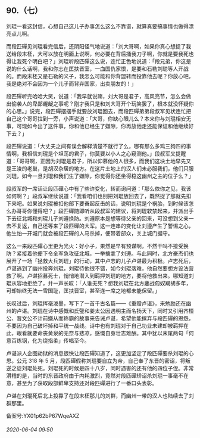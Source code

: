 ## 90.（七）
刘琨一看这封信，心想自己这儿子办事怎么这么不靠谱，就算真要搞事情也做得漂亮点儿啊。



而段匹磾见刘琨看完信后，还阴阳怪气地说道：「刘大哥啊，如果你真心想捉了我送给段末柸，大可以放在明面上说啊，何必要在背后捅我刀子啊，你就是要我死也得让我死个明白吧？」刘琨听段匹磾这么说，连忙正色地说道：「段兄弟，你这是说的什么话啊，我和你志在匡扶晋室，一血国仇家恨，是要和石勒刘聪等人开战的。而段末柸又是石勒的义子，我怎么可能和你背盟转而投靠他去呢？你放心吧，我是绝对不会因为一个儿子而背弃国家，出卖朋友的！」



段匹磾听完哈哈大笑，说道：「我早就说嘛，刘大哥是君子，高风亮节，怎么会做出偷袭人的卑鄙龌龊之事呢？刚才我只是和刘大哥开个玩笑罢了，根本就没怀疑你的心思。」说完，段匹磾摆摆手就要放刘琨回去，而段匹磾弟弟段叔军见状连忙把自己这个哥哥拉到一旁，小声说道：「大哥，你缺心眼儿么？本来你与刘琨相安无事，可现如今出了这件事，你和他已经生了嫌隙，你再放他走还能保证和他继续好下去？」



段匹磾说道：「大丈夫之间有误会解释清楚不就行了么，哪有那么多鸡三狗四的事情啊，我相信刘琨是个坦荡的君子，你莫要以小人之心窥测他。」段叔军又提醒道：「哥哥啊，正因为刘琨是君子，所以仰慕他的人很多，而我们这块土地早先又是王浚的老巢，是胡汉杂居的地方。在这片土地上的汉人们未必服我们，他们只服刘琨，如今一旦刘琨和我们生了嫌隙，你觉得你还坐得稳这幽州之主的位子么？」



段叔军的一席话让段匹磾心中有了些许变化，转而询问道：「那么依你之见，我该如何啊？」段叔军继续说道：「我看咱们也别把刘琨放回去了，既然捉了那就先扣下来吧。如果说刘琨被扣他部下要奋起反击的话，说明刘琨是个祸胎，到时候该怎么办哥哥你懂得吧？」段匹磾随即听从段叔军的建议，将刘琨软禁起来，并派出手下去征北城和刘琨儿子刘遵换防。刘遵原本是想等待父亲的回来，可没想到父亲一去不复返，自己还等来了段匹磾的大军。这一连串的变化让刘遵产生了警惕之心，他生怕一开城门就会被段匹磾的人马杀掉，便带着部众，关上城门据守。



这么一来段匹磾心里更为光火：好小子，果然是早有预谋啊，不然干吗不接受换防？紧接着他便下令全军急攻征北城，一举擒拿了刘遵。与此同时，北方豪杰们也展开了一场「拯救大兵刘琨」的行动，其中卢志的儿子卢谌最为积极。卢志死后，卢谌逃到了幽州投奔刘琨，刘琨待他很不错，如今刘琨落难，他自然要想方设法营救了啊。卢谌招募死士，悄悄地潜入到羁押刘琨的地方，要将他救出来。哪知道刘琨从容地拒绝了，并一声长叹：「人谁无死？想我刘琨在北方鏖战匈奴羯胡多年，可却始终无法一雪国耻，匡扶晋室，甚至连一席之地都未能保留。」



长叹过后，刘琨挥毫泼墨，写下了一首千古名篇——《重赠卢谌》，来勉励还在幽州的卢谌。刘琨在诗中感慨和氏璧和姜太公因遇明主而名扬天下，同时又引用齐桓公、晋文公不计前嫌从而称霸的故事来告诫卢谌，希望他能摈弃与段匹磾的恩怨，不要因为自己破坏掉和平统一战线。诗中也有刘琨对于自己功业未建却被羁押在此，眼看就要命丧黄泉的无奈与悲凉，感慨自身壮志难酬。其中犹以末尾两句「何意百炼钢，化为绕指柔」传唱至今。



卢谌派人企图劫狱的消息很快让段匹磾知道了，这更加坚定了段匹磾要杀刘琨的心思。公元 318 年 5 月，段匹磾假称刘琨要自立为帝，自己奉了东晋的密诏，将叛逆之徒刘琨处死。刘琨死的时候是四十八岁，同时遇害的还有他的四位子侄。非常滑稽的是，当时的东晋政府由于内耗激烈，竟然对段匹磾矫诏杀刘琨一事毫不在意，甚至为了获取段部鲜卑支持还对段匹磾进行了一番口头表彰。



卢谌在刘琨死后北上投靠了在段末柸那儿的刘群，而幽州一带的汉人也陆续去了刘群那里。



备案号:YX01p62bP67WqeAXZ


###### 2020-06-04 09:50
